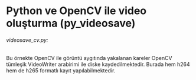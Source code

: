 # Python ve OpenCV ile video oluşturma (py_videosave)

###### videosave_cv.py:

Bu örnekte OpenCV ile görüntü aygıtında yakalanan kareler OpenCV tümleşik VideoWriter arabirimi ile diske kaydedilmektedir. Burada hem h264 hem de h265 formatlı kayıt yapılabilmektedir.
